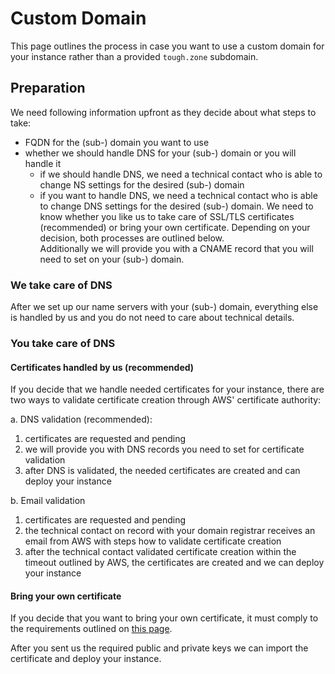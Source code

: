 # Custom Domain

This page outlines the process in case you want to use a custom domain for your instance rather
than a provided `tough.zone` subdomain.

## Preparation

We need following information upfront as they decide about what steps to take:

- FQDN for the (sub-) domain you want to use
- whether we should handle DNS for your (sub-) domain or you will handle it
  - if we should handle DNS, we need a technical contact who is able to change NS settings for the
    desired (sub-) domain
  - if you want to handle DNS, we need a technical contact who is able to change DNS settings for
    the desired (sub-) domain. We need to know whether you like us to take care of SSL/TLS
    certificates (recommended) or bring your own certificate. Depending on your decision, both
    processes are outlined below.<br />
    Additionally we will provide you with a CNAME record that you will need to set on your (sub-)
    domain.

### We take care of DNS

After we set up our name servers with your (sub-) domain, everything else is handled by us and you
do not need to care about technical details.

### You take care of DNS

#### Certificates handled by us (recommended)

If you decide that we handle needed certificates for your instance, there are two ways to validate
certificate creation through AWS' certificate authority:

a. DNS validation (recommended):
  1. certificates are requested and pending
  2. we will provide you with DNS records you need to set for certificate validation
  3. after DNS is validated, the needed certificates are created and can deploy your instance

b. Email validation
  1. certificates are requested and pending
  2. the technical contact on record with your domain registrar receives an email from AWS with
     steps how to validate certificate creation
  3. after the technical contact validated certificate creation within the timeout outlined by AWS,
     the certificates are created and we can deploy your instance

#### Bring your own certificate

If you decide that you want to bring your own certificate, it must comply to the requirements
outlined on [this page](https://docs.aws.amazon.com/AmazonCloudFront/latest/DeveloperGuide/cnames-and-https-requirements.html).

After you sent us the required public and private keys we can import the certificate and deploy
your instance.
